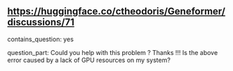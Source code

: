 ## https://huggingface.co/ctheodoris/Geneformer/discussions/71

contains_question: yes

question_part: Could you help with this problem ? Thanks !!!
Is the above error caused by a lack of GPU resources on my system?